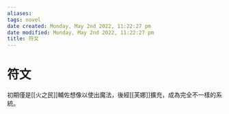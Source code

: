 ```yaml
---
aliases: 
tags: novel 
date created: Monday, May 2nd 2022, 11:22:27 pm
date modified: Monday, May 2nd 2022, 11:22:27 pm
title: 符文
---
```


# 符文

初期僅是[[火之民]]輔佐想像以使出魔法，後經[[芙娜]]擴充，成為完全不一樣的系統。